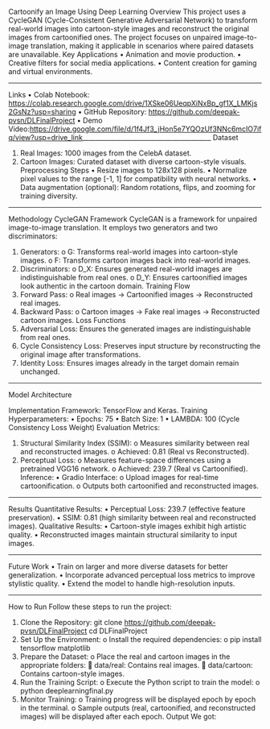 Cartoonify an Image Using Deep Learning
Overview
This project uses a CycleGAN (Cycle-Consistent Generative Adversarial Network) to transform real-world images into cartoon-style images and reconstruct the original images from cartoonified ones. The project focuses on unpaired image-to-image translation, making it applicable in scenarios where paired datasets are unavailable.
Key Applications
•	Animation and movie production.
•	Creative filters for social media applications.
•	Content creation for gaming and virtual environments.
________________________________________
Links
•	Colab Notebook: https://colab.research.google.com/drive/1XSke06UeqpXiNxBp_gf1X_LMKjs2GsNz?usp=sharing
•	GitHub Repository: https://github.com/deepak-pvsn/DLFinalProject
•	Demo Video:https://drive.google.com/file/d/1f4Jf3_jHon5e7YQOzUf3NNc6mcIO7ifq/view?usp=drive_link________________________________________
Dataset
1.	Real Images: 1000 images from the CelebA dataset.
2.	Cartoon Images: Curated dataset with diverse cartoon-style visuals.
Preprocessing Steps
•	Resize images to 128x128 pixels.
•	Normalize pixel values to the range [-1, 1] for compatibility with neural networks.
•	Data augmentation (optional): Random rotations, flips, and zooming for training diversity.
________________________________________
Methodology
CycleGAN Framework
CycleGAN is a framework for unpaired image-to-image translation. It employs two generators and two discriminators:
1.	Generators: 
o	G: Transforms real-world images into cartoon-style images.
o	F: Transforms cartoon images back into real-world images.
2.	Discriminators: 
o	D_X: Ensures generated real-world images are indistinguishable from real ones.
o	D_Y: Ensures cartoonified images look authentic in the cartoon domain.
Training Flow
1.	Forward Pass: 
o	Real images → Cartoonified images → Reconstructed real images.
2.	Backward Pass: 
o	Cartoon images → Fake real images → Reconstructed cartoon images.
Loss Functions
1.	Adversarial Loss: Ensures the generated images are indistinguishable from real ones.
2.	Cycle Consistency Loss: Preserves input structure by reconstructing the original image after transformations.
3.	Identity Loss: Ensures images already in the target domain remain unchanged.
________________________________________
Model Architecture
 
Implementation
Framework: TensorFlow and Keras.
Training Hyperparameters:
•	Epochs: 75
•	Batch Size: 1
•	LAMBDA: 100 (Cycle Consistency Loss Weight)
Evaluation Metrics:
1.	Structural Similarity Index (SSIM): 
o	Measures similarity between real and reconstructed images.
o	Achieved: 0.81 (Real vs Reconstructed).
2.	Perceptual Loss: 
o	Measures feature-space differences using a pretrained VGG16 network.
o	Achieved: 239.7 (Real vs Cartoonified).
Inference:
•	Gradio Interface: 
o	Upload images for real-time cartoonification.
o	Outputs both cartoonified and reconstructed images.
________________________________________
Results
Quantitative Results:
•	Perceptual Loss: 239.7 (effective feature preservation).
•	SSIM: 0.81 (high similarity between real and reconstructed images).
Qualitative Results:
•	Cartoon-style images exhibit high artistic quality.
•	Reconstructed images maintain structural similarity to input images.
________________________________________
Future Work
•	Train on larger and more diverse datasets for better generalization.
•	Incorporate advanced perceptual loss metrics to improve stylistic quality.
•	Extend the model to handle high-resolution inputs.
________________________________________
How to Run
Follow these steps to run the project:
1.	Clone the Repository:
git clone https://github.com/deepak-pvsn/DLFinalProject
cd DLFinalProject
2.	Set Up the Environment:
o	Install the required dependencies: 
o	pip install tensorflow matplotlib
3.	Prepare the Dataset:
o	Place the real and cartoon images in the appropriate folders: 
	data/real: Contains real images.
	data/cartoon: Contains cartoon-style images.
4.	Run the Training Script:
o	Execute the Python script to train the model: 
o	python deeplearningfinal.py
5.	Monitor Training:
o	Training progress will be displayed epoch by epoch in the terminal.
o	Sample outputs (real, cartoonified, and reconstructed images) will be displayed after each epoch.
Output We got:

 

